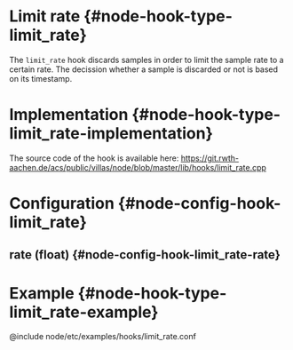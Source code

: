 # Limit rate {#node-hook-type-limit_rate}

The `limit_rate` hook discards samples in order to limit the sample rate to a certain rate.
The decission whether a sample is discarded or not is based on its timestamp.

# Implementation {#node-hook-type-limit_rate-implementation}

The source code of the hook is available here:
https://git.rwth-aachen.de/acs/public/villas/node/blob/master/lib/hooks/limit_rate.cpp

# Configuration {#node-config-hook-limit_rate}

## rate (float) {#node-config-hook-limit_rate-rate}

# Example {#node-hook-type-limit_rate-example}

@include node/etc/examples/hooks/limit_rate.conf
